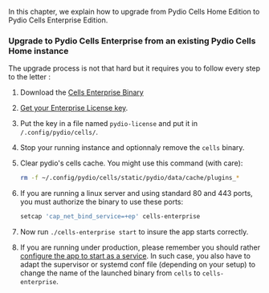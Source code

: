 In this chapter, we explain how to upgrade from Pydio Cells Home Edition to Pydio Cells Enterprise Edition.

### Upgrade to Pydio Cells Enterprise from an existing Pydio Cells Home instance

The upgrade process is not that hard but it requires you to follow every step to the letter :

1. Download the [Cells Enterprise Binary](https://download.pydio.com/pub/cells-enterprise/release/1.0.1/linux-amd64/cells-enterprise)
1. [Get your Enterprise License key](/en/docs/cells/v1/enterprise-edition-requirements).
1. Put the key in a file named `pydio-license` and put it in `/.config/pydio/cells/`.
1. Stop your running instance and optionnaly remove the `cells` binary.

1. Clear pydio's cells cache. You might use this command (with care):
    
    ```sh
    rm -f ~/.config/pydio/cells/static/pydio/data/cache/plugins_*
    ```
1. If you are running a linux server and using standard 80 and 443 ports, you must authorize the binary to use these ports:
    
    ```sh
    setcap 'cap_net_bind_service=+ep' cells-enterprise
    ```

1. Now run `./cells-enterprise start` to insure the app starts correctly.
1. If you are running under production, please remember you should rather [configure the app to start as a service](https://pydio.com/en/docs/cells/v1/launching-cells-service). In such case, you also have to adapt the supervisor or systemd conf file (depending on your setup) to change the name of the launched binary from `cells` to `cells-enterprise`.
